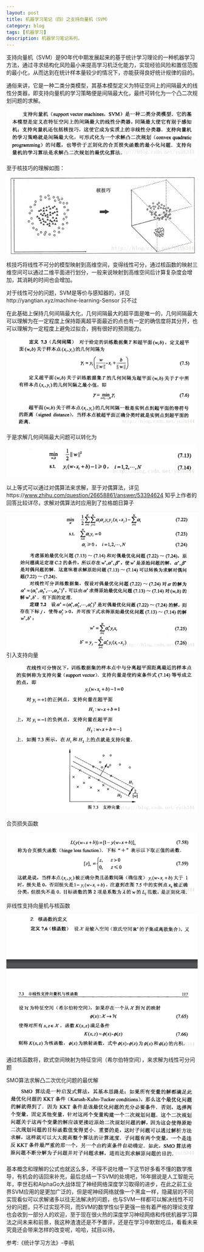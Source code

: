 ```yaml
---
layout: post
title: 机器学习笔记（四）之支持向量机（SVM）
category: blog
tags: [机器学习]
description: 机器学习笔记系列。
---
```



支持向量机（SVM）是90年代中期发展起来的基于统计学习理论的一种机器学习方法，通过寻求结构化风险最小来提高学习机泛化能力，实现经验风险和置信范围的最小化，从而达到在统计样本量较少的情况下，亦能获得良好统计规律的目的。

通俗来讲，它是一种二类分类模型，其基本模型定义为特征空间上的间隔最大的线性分类器，即支持向量机的学习策略便是间隔最大化，最终可转化为一个凸二次规划问题的求解。

![简陋的草图](https://github.com/Yangtiancoder/Yangtiancoder.github.io/blob/master/assets/images/10.png?raw=true)


至于核技巧的理解如图：


![简陋的草图](https://github.com/Yangtiancoder/Yangtiancoder.github.io/blob/master/assets/images/11.png?raw=true)


核技巧将线性不可分的模型映射到高维空间，变得线性可分，通过核函数的映射三维空间可以通过二维平面进行划分，一般来说映射到高维空间后计算复杂度会增加，其消耗的时间也会增加。

对于线性可分的问题，SVM是等价与感知器的，详见http://yangtian.xyz/machine-learning-Sensor 只不过

在此基础上保持几何间隔最大化，几何间隔最大的超平面是唯一的，几何间隔最大可以理解为在一定程度上保持距离超平面最近的点也有一定的确信度将其分开，也可以理解为一定程度上避免过拟合，拥有很好的预测能力。

![简陋的草图](https://github.com/Yangtiancoder/Yangtiancoder.github.io/blob/master/assets/images/12.png?raw=true)

于是求解几何间隔最大问题可以转化为

![简陋的草图](https://github.com/Yangtiancoder/Yangtiancoder.github.io/blob/master/assets/images/13.png?raw=true)

以上等式可以通过对偶算法来求解，至于对偶算法，详见https://www.zhihu.com/question/26658861/answer/53394624 知乎上作者的回答比较详尽，求解对偶算法时应用到了拉格朗日算子


![简陋的草图](https://github.com/Yangtiancoder/Yangtiancoder.github.io/blob/master/assets/images/14.png?raw=true)
引入支持向量


![简陋的草图](https://github.com/Yangtiancoder/Yangtiancoder.github.io/blob/master/assets/images/15.png?raw=true)


合页损失函数

![简陋的草图](https://github.com/Yangtiancoder/Yangtiancoder.github.io/blob/master/assets/images/16.png?raw=true)

非线性支持向量机与核函数

![简陋的草图](https://github.com/Yangtiancoder/Yangtiancoder.github.io/blob/master/assets/images/17.png?raw=true)

通过核函数将，欧式空间映射为特征空间（希尔伯特空间），来求解为线性可分问题



SMO算法求解凸二次优化问题的最优解

![简陋的草图](https://github.com/Yangtiancoder/Yangtiancoder.github.io/blob/master/assets/images/18.png?raw=true)

基本概念和理解的公式也就这么多，不得不说吐槽一下这节好多看不懂的数学推导，有机会的话回来补充，最后总结一下SVM的处境吧，16年据说是人工智能元年，李世石和AlphaGo大战体现了神经网络深度学习取得的进步，在此之前工业界SVM应用的是更加广泛的，但是呢神经网络就像一个黑盒一样，隐藏层的不同实现看似可以求解诸多以往无法解决的问题，也与SVM一样都可以解决线性不可分的问题，只不过实现不同，而SVM的数学性似乎更强一些有着严格的理论支撑也会收到一部分人的欢迎，至于现在很火热的深度学习神经网络和传统机器学习算法之间未来和前景，我这种渣渣还是不予置评，还是在学习中默默吃瓜，看看未来究竟还会带来怎样的改变呢，哈哈，拭目以待。



参考:《统计学习方法》-李航
